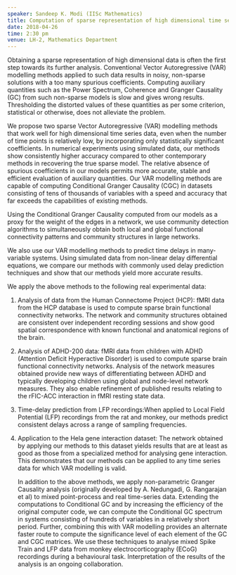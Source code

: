 ```yaml
---
speaker: Sandeep K. Modi (IISc Mathematics)
title: Computation of sparse representation of high dimensional time series date and experimental applications
date: 2018-04-26
time: 2:30 pm
venue: LH-2, Mathematics Department
---
```


Obtaining a sparse representation of high dimensional data is often the first step towards its further analysis. Conventional Vector Autoregressive (VAR) modelling methods applied to such data results in
noisy, non-sparse solutions with a too many spurious coefficients. Computing auxiliary quantities such as the Power Spectrum, Coherence and Granger Causality (GC) from such non-sparse models is slow and
gives wrong results. Thresholding the distorted values of these quantities as per some criterion, statistical or otherwise, does not alleviate the problem.

We propose two sparse Vector Autoregressive (VAR) modelling methods that work well for high dimensional time series data, even when the number of time points is relatively low, by incorporating only
statistically significant coefficients. In numerical experiments using simulated data, our methods show consistently higher accuracy compared to other contemporary methods in recovering the true sparse
model. The relative absence of spurious coefficients in our models permits more accurate, stable and efficient evaluation of auxiliary quantities. Our VAR modelling methods are capable of computing
Conditional Granger Causality (CGC) in datasets consisting of tens of thousands of variables with a speed and accuracy that far exceeds the capabilities of existing methods.

Using the Conditional Granger Causality computed from our models as a proxy for the weight of the edges in a network, we use community detection algorithms to simultaneously obtain both local and global
functional connectivity patterns and community structures in large networks.

We also use our VAR modelling methods to predict time delays in many-variable systems. Using simulated data from non-linear delay differential equations, we compare our methods with commonly used delay
prediction techniques and show that our methods yield more accurate results.

We apply the above methods to the following real experimental data:

  1. Analysis of data from the Human Connectome Project (HCP):  fMRI data from the HCP database is used to compute sparse brain functional connectivity networks. The network and community structures obtained
     are consistent over independent recording sessions and show good spatial correspondence with known functional and anatomical regions of the brain.
  2. Analysis of ADHD-200 data:  fMRI data from children with ADHD (Attention Deficit Hyperactive Disorder) is used to compute sparse brain functional connectivity networks. Analysis of the network measures
     obtained provide new ways of differentiating between ADHD and typically developing children using global and node-level network measures. They also enable refinement of published results relating to the
     rFIC-ACC interaction in fMRI resting state data.
  3. Time-delay prediction from LFP recordings:When applied to Local Field Potential (LFP) recordings from the rat and monkey, our methods predict consistent delays across a range of sampling frequencies.
  4. Application to the Hela gene interaction dataset: The network obtained by applying our methods to this dataset yields results that are at least as good as those from a specialized method for analysing
     gene interaction. This demonstrates that our methods can be applied to any time series data for which VAR modelling is valid.

     In addition to the above methods, we apply non-parametric Granger Causality analysis (originally developed by A. Nedungadi, G. Rangarajan et al) to mixed point-process and real time-series data.
     Extending the computations to Conditional GC and by increasing the efficiency of the original computer code, we can compute the Conditional GC spectrum in systems consisting of hundreds of variables in a
     relatively short period. Further, combining this with VAR modelling provides an alternate faster route to compute the significance level of each element of the GC and CGC matrices. We use these
     techniques to analyse mixed Spike Train and LFP data from monkey electrocorticography (ECoG) recordings during a behavioural task. Interpretation of the results of the analysis is an ongoing
     collaboration.
